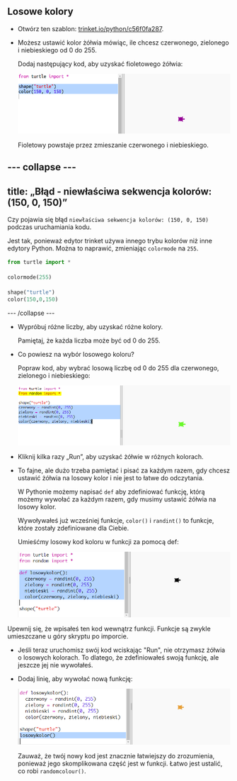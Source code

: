 ## Losowe kolory

+ Otwórz ten szablon: <a href="https://trinket.io/python/c56f0fa287" target="_blank">trinket.io/python/c56f0fa287</a>.

+ Możesz ustawić kolor żółwia mówiąc, ile chcesz czerwonego, zielonego i niebieskiego od 0 do 255.
    
    Dodaj następujący kod, aby uzyskać fioletowego żółwia:
    
    ![zrzut ekranu](images/modern-purple.png)
    
    Fioletowy powstaje przez zmieszanie czerwonego i niebieskiego.

--- collapse ---
---
title: „Błąd - niewłaściwa sekwencja kolorów: (150, 0, 150)”
---

Czy pojawia się błąd `niewłaściwa sekwencja kolorów: (150, 0, 150)` podczas uruchamiania kodu.

Jest tak, ponieważ edytor trinket używa innego trybu kolorów niż inne edytory Python. Można to naprawić, zmieniając `colormode` na `255`.

```python
from turtle import *

colormode(255)

shape("turtle")
color(150,0,150)
```

--- /collapse ---

+ Wypróbuj różne liczby, aby uzyskać różne kolory.
    
    Pamiętaj, że każda liczba może być od 0 do 255.

+ Co powiesz na wybór losowego koloru?
    
    Popraw kod, aby wybrać losową liczbę od 0 do 255 dla czerwonego, zielonego i niebieskiego:
    
    ![zrzut ekranu](images/modern-random-colour.png)

+ Kliknij kilka razy „Run”, aby uzyskać żółwie w różnych kolorach.

+ To fajne, ale dużo trzeba pamiętać i pisać za każdym razem, gdy chcesz ustawić żółwia na losowy kolor i nie jest to łatwe do odczytania.
    
    W Pythonie możemy napisać `def` aby zdefiniować funkcję, którą możemy wywołać za każdym razem, gdy musimy ustawić żółwia na losowy kolor.
    
    Wywoływałeś już wcześniej funkcje, `color()` i `randint()` to funkcje, które zostały zdefiniowane dla Ciebie.
    
    Umieśćmy losowy kod koloru w funkcji za pomocą def:
    
    ![zrzut ekranu](images/modern-colour-function.png)
    
 Upewnij się, że wpisałeś ten kod wewnątrz funkcji. Funkcje są zwykle umieszczane u góry skryptu po imporcie.

+ Jeśli teraz uruchomisz swój kod wciskając "Run", nie otrzymasz żółwia o losowych kolorach. To dlatego, że zdefiniowałeś swoją funkcję, ale jeszcze jej nie wywołałeś.

+ Dodaj linię, aby wywołać nową funkcję:
    
    ![zrzut ekranu](images/modern-call-colour.png)
    
    Zauważ, że twój nowy kod jest znacznie łatwiejszy do zrozumienia, ponieważ jego skomplikowana część jest w funkcji. Łatwo jest ustalić, co robi `randomcolour()`.